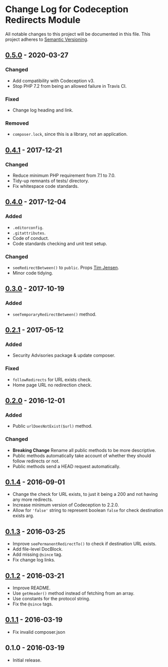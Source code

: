 # Change Log for Codeception Redirects Module

All notable changes to this project will be documented in this file.
This project adheres to [Semantic Versioning](http://semver.org/).

## [0.5.0] - 2020-03-27
### Changed
- Add compatibility with Codeception v3.
- Stop PHP 7.2 from being an allowed failure in Travis CI.

### Fixed
- Change log heading and link.

### Removed
- `composer.lock`, since this is a library, not an application.

## [0.4.1] - 2017-12-21
### Changed
- Reduce minimum PHP requirement from 7.1 to 7.0.
- Tidy-up remnants of tests/ directory.
- Fix whitespace code standards. 

## [0.4.0] - 2017-12-04
### Added
- `.editorconfig`.
- `.gitattributes`.
- Code of conduct.
- Code standards checking and unit test setup.

### Changed
- `seeRedirectBetween()` to `public`. Props [Tim Jensen].
- Minor code tidying.

## [0.3.0] - 2017-10-19
### Added
- `seeTemporaryRedirectBetween()` method.

## [0.2.1] - 2017-05-12
### Added
- Security Advisories package & update composer.

### Fixed
- `followRedirects` for URL exists check.
- Home page URL no redirection check.

## [0.2.0] - 2016-12-01
### Added
- Public `urlDoesNotExist($url)` method.

### Changed
- **Breaking Change** Rename all public methods to be more descriptive.
- Public methods automatically take account of whether they should follow redirects or not.
- Public methods send a HEAD request automatically.

## [0.1.4] - 2016-09-01
- Change the check for URL exists, to just it being a 200 and not having any more redirects.
- Increase minimum version of Codeception to 2.2.0.
- Allow for `'false'` string to represent boolean `false` for check destination exists arg.

## [0.1.3] - 2016-03-25
- Improve `seePermanentRedirectTo()` to check if destination URL exists.
- Add file-level DocBlock.
- Add missing `@since` tag.
- Fix change log links.

## [0.1.2] - 2016-03-21
- Improve README.
- Use `getHeader()` method instead of fetching from an array.
- Use constants for the protocol string.
- Fix the `@since` tags.

## [0.1.1] - 2016-03-19
- Fix invalid composer.json

## 0.1.0 - 2016-03-19
- Initial release.

[Tim Jensen]: https://github.com/timothyjensen

[Unreleased]: https://github.com/gamajo/codeception-redirects/compare/0.5.0...HEAD
[0.5.0]: https://github.com/gamajo/codeception-redirects/compare/0.4.1...0.5.0
[0.4.1]: https://github.com/gamajo/codeception-redirects/compare/0.4.0...0.4.1
[0.4.0]: https://github.com/gamajo/codeception-redirects/compare/0.3.0...0.4.0
[0.3.0]: https://github.com/gamajo/codeception-redirects/compare/0.2.1...0.3.0
[0.2.1]: https://github.com/gamajo/codeception-redirects/compare/0.2.0...0.2.1
[0.2.0]: https://github.com/gamajo/codeception-redirects/compare/0.1.4...0.2.0
[0.1.4]: https://github.com/gamajo/codeception-redirects/compare/0.1.3...0.1.4
[0.1.3]: https://github.com/gamajo/codeception-redirects/compare/0.1.2...0.1.3
[0.1.2]: https://github.com/gamajo/codeception-redirects/compare/0.1.1...0.1.2
[0.1.1]: https://github.com/gamajo/codeception-redirects/compare/0.1.0...0.1.1
